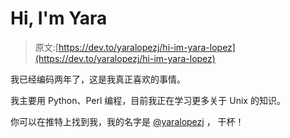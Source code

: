 # Hi, I'm Yara

> 原文:[https://dev.to/yaralopezj/hi-im-yara-lopez](https://dev.to/yaralopezj/hi-im-yara-lopez)

我已经编码两年了，这是我真正喜欢的事情。

我主要用 Python、Perl 编程，目前我正在学习更多关于 Unix 的知识。

你可以在推特上找到我，我的名字是 [@yaralopezj](https://twitter.com/yaralopezj) ，
干杯！